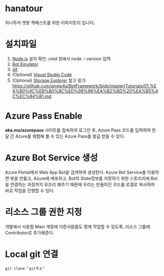 # hanatour
하나투어 챗봇 핵페스트를 위한 리파지토리 입니다. 

# 설치파일 
1. [Node.js](https://nodejs.org/en/)
설치 확인: cmd 창에서 node --version 입력
2. [Bot Emulator](https://emulator.botframework.com/)
3. [git](https://git-scm.com/) 
4. (Optional) [Visual Studio Code](https://www.visualstudio.com/ko/) 
5. (Optional) [Storage Explorer](https://azure.microsoft.com/en-us/features/storage-explorer/) 
참고 링크: https://github.com/angie4u/BotFramework/blob/master/Tutorials/01.%EA%B0%9C%EB%B0%9C%ED%99%98%EA%B2%BD%20%EA%B5%AC%EC%84%B1.md

# Azure Pass Enable
**aka.ms/azurepass** 사이트를 접속하여 로그인 후, Azure Pass 코드를 입력하여 한달 간 Azure를 체험해 볼 수 있는 Azure Pass를 발급 받을 수 있다. 

# Azure Bot Service 생성
Azure Portal에서 Web App Bot을 검색하여 생성한다. 
Azure Bot Service를 이용하면 봇을 만들고, Azure에 배포하고, Bot의 State정보를 저장하기 위한 스토리지에 Bot을 연결하는 과정까지 모조리 해주기 때문에 우리는 만들어진 코드를 로컬로 복사하여 바로 작업을 진행할 수 있다. 

# 리소스 그룹 권한 지정
개발에서 사용할 Main 계정에 다른사람들도 함께 작업할 수 있도록, 리소스 그룹에 Contributor로 추가해준다. 

# Local git 연결
```
git clone "git주소"
``` 
